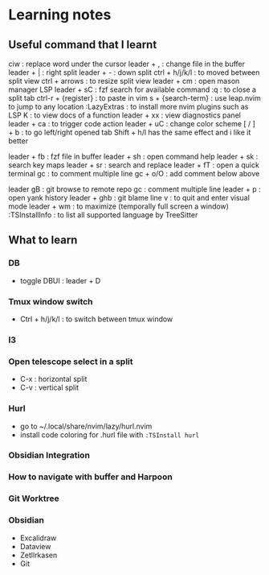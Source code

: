 # Learning notes

## Useful command that I learnt

ciw : replace word under the cursor
leader + , : change file in the buffer
leader + | : right split
leader + - : down split
ctrl + h/j/k/l : to moved between split view
ctrl + arrows : to resize split view
leader + cm : open mason manager LSP
leader + sC : fzf search for available command
:q : to close a split tab
ctrl-r + {register} : to paste in vim
s + {search-term} : use leap.nvim to jump to any location
:LazyExtras : to install more nvim plugins such as LSP
K : to view docs of a function
leader + xx : view diagnostics panel
leader + ca : to trigger code action
leader + uC : change color scheme
\[ / \]  + b : to go left/right opened tab
  Shift + h/l has the same effect and i like it better

leader + fb : fzf file in buffer
leader + sh : open command help
leader + sk : search key maps
leader + sr : search and replace
leader + fT : open a quick terminal
gc : to comment multiple line
gc + o/O : add comment below above
<!--this is a comment-->
leader gB : git browse to remote repo
gc : comment multiple line
leader + p : open yank history
leader + ghb : git blame line
v : to quit and enter visual mode
leader + wm : to maximize (temporally full screen a window)
:TSInstallInfo : to list all supported language by TreeSitter

## What to learn

### DB

+ toggle DBUI : leader + D

### Tmux window switch

+ Ctrl + h/j/k/l : to switch between tmux window

### I3

### Open telescope select in a split

+ C-x : horizontal split
+ C-v : vertical split

### Hurl

+ go to ~/.local/share/nvim/lazy/hurl.nvim
+ install code coloring for .hurl file with `:TSInstall hurl`

### Obsidian Integration

### How to navigate with buffer and Harpoon

### Git Worktree

### Obsidian

+ Excalidraw
+ Dataview
+ Zetllrkasen
+ Git
